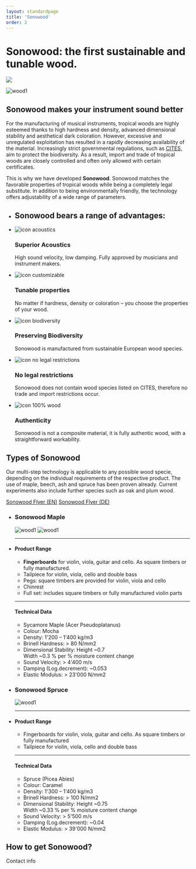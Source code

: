```yaml
---
layout: standardpage
title: 'Sonowood'
order: 2
---
```

<div class="full-width-kenburns">
    <div class="wrap-bg-image">
        <h1>Sonowood: the first sustainable and tunable wood.</h1>
        <p class="arrow-down"><img src="/swisswoodsolutions/assets/images/arrow-d-white.svg"/></p>
    </div>
    <img srcset="/swisswoodsolutions/assets/images/partners_2x.jpg"
         src="/swisswoodsolutions/assets/images/partners.jpg" alt="wood1">
</div>
<div class="full-width">
    <div class="wrap">
        <h2>Sonowood makes your instrument sound better</h2>
        <p>
        For the manufacturing of musical instruments, tropical woods are highly esteemed thanks to high hardness and density, advanced dimensional stability and aesthetical dark coloration. However, excessive and unregulated exploitation has resulted in a rapidly decreasing availability of the material. Increasingly strict governmental regulations, such as <a href="https://www.cites.org/eng/disc/species.php" target="blank">CITES,</a> aim to protect the biodiversity. As a result, import and trade of tropical woods are closely controlled and often only allowed with certain certificates.
        </p>
        <p>
        This is why we have developed <strong>Sonowood</strong>. Sonowood matches the favorable properties of tropical woods while being a completely legal substitute. In addition to being environmentally friendly, the technology offers adjustability of a wide range of parameters.</p>
    </div>
</div>
<div class="full-width-grey">
    <div class="wrap-grid">
        <ul>
            <li>
            <h2>
            Sonowood bears a range of advantages:
            </h2>
            </li>
            <li><img src="/swisswoodsolutions/assets/logo/sound.svg" alt="icon acoustics">
            <h3>Superior Acoustics</h3>
            <p>High sound velocity, low damping. Fully approved by musicians and instrument makers.</p>
            </li>
            <li><img src="/swisswoodsolutions/assets/logo/customizable.svg" alt="icon customizable">
            <h3>Tunable properties</h3>
            <p>No matter if hardness, density or coloration – you choose the properties of your wood.</p>
            </li>
            <li>
            <img src="/swisswoodsolutions/assets/logo/biodiverse.svg" alt="icon biodiversity">
            <h3>Preserving Biodiversity</h3>
            <p>Sonowood is manufactured from sustainable European wood species.</p>
            </li>
            <li><img src="/swisswoodsolutions/assets/logo/legal.svg" alt="icon no legal restrictions">
            <h3>No legal restrictions</h3>
            <p>Sonowood does not contain wood species listed on CITES, therefore no trade and import restrictions occur.</p>
            </li>
            <li><img src="/swisswoodsolutions/assets/logo/100.svg" alt="icon 100% wood">
            <h3>Authenticity</h3>
            <p>Sonowood is not a composite material, it is fully authentic wood, with a straightforward workability.</p>
            </li>
        </ul>
    </div>
</div>
<div class="full-width">
    <div class="wrap-grid-wider">
        <h2>Types of Sonowood</h2>
        <p>Our multi-step technology is applicable to any possible wood specie, depending on the individual requirements of the respective product. The use of maple, beech, ash and spruce has been proven already. Current experiments also include further species such as oak and plum wood.</p>
        <p><a class="btn-red" href="/swisswoodsolutions/assets/docs/Flyer_Sonowood_A4-Trifold_EN_screen.pdf" target="blank">Sonowood Flyer (EN)</a> <a class="btn-red" href="/swisswoodsolutions/assets/docs/Flyer_Sonowood_A4-Trifold_DE_screen.pdf" target="blank">Sonowood Flyer (DE)</a></p>
        <ul>
            <li>
                  <h3>Sonowood Maple</h3>
                  <img src="/swisswoodsolutions/assets/images/ebony_08.jpg" alt="wood1">
                  <img src="/swisswoodsolutions/assets/images/ebony_08.jpg" alt="wood1">
              </li>
              <li>
                  <hr>
                  <h4>Product Range</h4>
                  <ul class="list-disc">
                    <li><strong>Fingerboards</strong> for violin, viola, guitar and cello. As square timbers or fully manufactured.</li>
                    <li>Tailpiece for violin, viola, cello and double bass</li>
                    <li>Pegs: square timbers are provided for violin, viola and cello</li>
                    <li>Chinrest</li>
                    <li>Full set: includes square timbers or fully manufactured violin parts</li>
                  </ul>
                  <hr>
                  <h4>Technical Data</h4>
                  <ul class="list-disc">
                    <li>Sycamore Maple (Acer Pseudoplatanus)</li>
                    <li>Colour: Mocha</li>
                    <li>Density: 1'200 – 1'400 kg/m3</li>
                    <li>Brinell Hardness: > 80 N/mm2</li>
                    <li>Dimensional Stability: Height ~0.7<br> Width ~0.3 % per % moisture content change</li>
                    <li>Sound Velocity: > 4'400 m/s</li>
                    <li>Damping (Log.decrement): ~0.053</li>
                    <li>Elastic Modulus: > 23'000 N/mm2</li>
                  </ul>
            </li>
            <li>  
                  <h3>Sonowood Spruce</h3>
                  <img src="/swisswoodsolutions/assets/images/ebony_08.jpg" alt="wood1">
            </li>
            <li>
                <hr>
                <h4>Product Range</h4>
                <ul class="list-disc">
                  <li>Fingerboards for violin, viola, guitar and cello. As square timbers or fully manufactured</li>
                  <li>Tailpiece for violin, viola, cello and double bass</li>
                </ul>
                <hr>
                <h4>Technical Data</h4>
                <ul class="list-disc">
                  <li>Spruce (Picea Abies)</li>
                  <li>Colour: Caramel</li>
                  <li>Density: 1'300 – 1'400 kg/m3</li>
                  <li>Brinell Hardness: > 100 N/mm2</li>
                  <li>Dimensional Stability: Height ~0.75<br> Width ~0.33 % per % moisture content change</li>
                  <li>Sound Velocity: > 5'500 m/s</li>
                  <li>Damping (Log.decrement): ~0.04</li>
                  <li>Elastic Modulus: > 39'000 N/mm2</li>
                </ul>
            </li>
          </ul>
      </div>
</div>
<div class="full-width-grey">
  <div class="wrap">          
      <h2>How to get Sonowood?</h2>
      <p>Contact info</p>
    </div>
</div>
